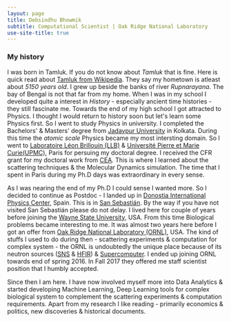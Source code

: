 ```yaml
---
layout: page
title: Debsindhu Bhowmik
subtitle: Computational Scientist | Oak Ridge National Laboratory  
use-site-title: true
---   
```


### **My history**

I was born in Tamluk. If you do not know about _Tamluk_ that is fine. Here is quick read about 
[Tamluk from Wikipedia](https://en.wikipedia.org/wiki/Tamluk). They say my hometown is atleast about _5150 years old_. 
I grew up beside the banks of river _Rupnarayana_. The bay of Bengal is not that far from my home. When I was in my school I developed quite a interest in _History_ - especially ancient time histories - they still fascinate me. Towards the end of
my high school I got attracted to Physics. I thought I would return to history soon but let's learn some Physics first.
So I went to study Physics in university. I completed the Bachelors' & Masters' degree from 
[Jadavpur University](http://www.jaduniv.edu.in/) in Kolkata. During this time the _atomic scale_ Physics became my most intersting domain. So I went to [Laboratoire Léon Brillouin (LLB)](http://www-llb.cea.fr/) &
[Université Pierre et Marie Curie(UPMC)](http://www.upmc.fr/en/), Paris for persuing my doctoral degree. I received the CFR grant for my doctoral work from [CEA](http://www-centre-saclay.cea.fr/en). This is where I learned about the scattering techniques & the Molecular Dynamics simulation. The time that I spent in Paris during my Ph.D days was extraordinary in every sense. 

As I was nearing the end of my Ph.D I could sense I wanted more. So I decided to continue as Postdoc - I landed up
in [Donostia International Physics Center](http://dipc.ehu.es/index.php?lng=eng), Spain. This is in
[San Sebastián](https://en.wikipedia.org/wiki/San_Sebasti%C3%A1n). By the way if you have not visited San Sebastián please do not delay. I lived here for couple of years before joining the [Wayne State University](https://wayne.edu/), USA. From this time Biological problems became interesting to me. It was almost two years here before I got an offer from 
[Oak Ridge National Laboratory (ORNL)](https://www.ornl.gov/), USA. The kind of stuffs I used to do during then - scattering experiments & computation for complex system - the ORNL is undoubtedly the unique place because of its neutron sources
([SNS](https://neutrons.ornl.gov/sns) & [HFIR](https://neutrons.ornl.gov/hfir)) & 
[Supercomputer](https://www.ornl.gov/directorate/ccsd). I ended up joining ORNL towards end of spring 2016.
In Fall 2017 they offered me staff scientist position that I humbly accepted. 

Since then I am here. I have now involved myself more into Data Analytics & started developing Machine Learning,
Deep Learning tools for complex biological system to complement the scattering experiments & computation requirements. Apart from my research I like reading - primarily economics & politics, new discoveries & historical documents.



